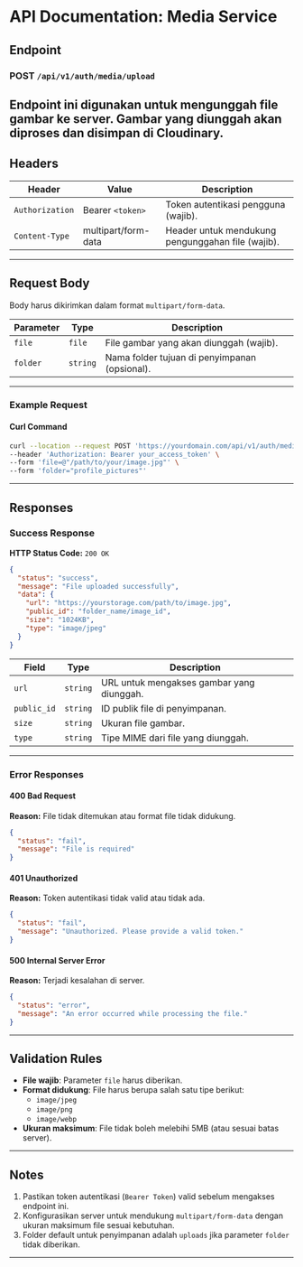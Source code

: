 # **API Documentation: Media Service**

## **Endpoint**

### **POST** `/api/v1/auth/media/upload`

## Endpoint ini digunakan untuk mengunggah file gambar ke server. Gambar yang diunggah akan diproses dan disimpan di Cloudinary.

## **Headers**

| Header          | Value               | Description                                       |
| --------------- | ------------------- | ------------------------------------------------- |
| `Authorization` | Bearer `<token>`    | Token autentikasi pengguna (wajib).               |
| `Content-Type`  | multipart/form-data | Header untuk mendukung pengunggahan file (wajib). |

---

## **Request Body**

Body harus dikirimkan dalam format `multipart/form-data`.

| Parameter | Type     | Description                                   |
| --------- | -------- | --------------------------------------------- |
| `file`    | `file`   | File gambar yang akan diunggah (wajib).       |
| `folder`  | `string` | Nama folder tujuan di penyimpanan (opsional). |

---

### **Example Request**

#### **Curl Command**

```bash
curl --location --request POST 'https://yourdomain.com/api/v1/auth/media/upload' \
--header 'Authorization: Bearer your_access_token' \
--form 'file=@"/path/to/your/image.jpg"' \
--form 'folder="profile_pictures"'
```

---

## **Responses**

### **Success Response**

**HTTP Status Code:** `200 OK`

```json
{
  "status": "success",
  "message": "File uploaded successfully",
  "data": {
    "url": "https://yourstorage.com/path/to/image.jpg",
    "public_id": "folder_name/image_id",
    "size": "1024KB",
    "type": "image/jpeg"
  }
}
```

| Field       | Type     | Description                               |
| ----------- | -------- | ----------------------------------------- |
| `url`       | `string` | URL untuk mengakses gambar yang diunggah. |
| `public_id` | `string` | ID publik file di penyimpanan.            |
| `size`      | `string` | Ukuran file gambar.                       |
| `type`      | `string` | Tipe MIME dari file yang diunggah.        |

---

### **Error Responses**

#### **400 Bad Request**

**Reason:** File tidak ditemukan atau format file tidak didukung.

```json
{
  "status": "fail",
  "message": "File is required"
}
```

#### **401 Unauthorized**

**Reason:** Token autentikasi tidak valid atau tidak ada.

```json
{
  "status": "fail",
  "message": "Unauthorized. Please provide a valid token."
}
```

#### **500 Internal Server Error**

**Reason:** Terjadi kesalahan di server.

```json
{
  "status": "error",
  "message": "An error occurred while processing the file."
}
```

---

## **Validation Rules**

- **File wajib**: Parameter `file` harus diberikan.
- **Format didukung**: File harus berupa salah satu tipe berikut:
  - `image/jpeg`
  - `image/png`
  - `image/webp`
- **Ukuran maksimum**: File tidak boleh melebihi 5MB (atau sesuai batas server).

---

## **Notes**

1. Pastikan token autentikasi (`Bearer Token`) valid sebelum mengakses endpoint ini.
2. Konfigurasikan server untuk mendukung `multipart/form-data` dengan ukuran maksimum file sesuai kebutuhan.
3. Folder default untuk penyimpanan adalah `uploads` jika parameter `folder` tidak diberikan.

---
